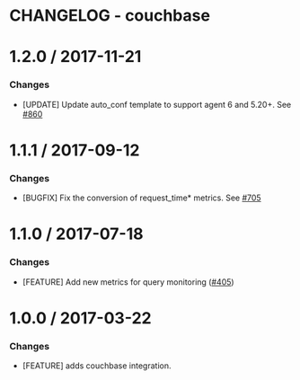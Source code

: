 # CHANGELOG - couchbase

1.2.0 / 2017-11-21
==================
### Changes

* [UPDATE] Update auto_conf template to support agent 6 and 5.20+. See [#860][]

1.1.1 / 2017-09-12
==================

### Changes

* [BUGFIX] Fix the conversion of request_time* metrics. See [#705][]

1.1.0 / 2017-07-18
==================

### Changes

* [FEATURE] Add new metrics for query monitoring ([#405][])

1.0.0 / 2017-03-22
==================

### Changes

* [FEATURE] adds couchbase integration.

<!--- The following link definition list is generated by PimpMyChangelog --->
[#405]: https://github.com/DataDog/integrations-core/issues/405
[#705]: https://github.com/DataDog/integrations-core/issues/705
[#860]: https://github.com/DataDog/integrations-core/issues/860
